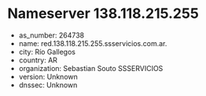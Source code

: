 # Nameserver 138.118.215.255

* as_number: 264738
* name: red.138.118.215.255.ssservicios.com.ar.
* city: Río Gallegos
* country: AR
* organization: Sebastian Souto SSSERVICIOS
* version: Unknown
* dnssec: Unknown
